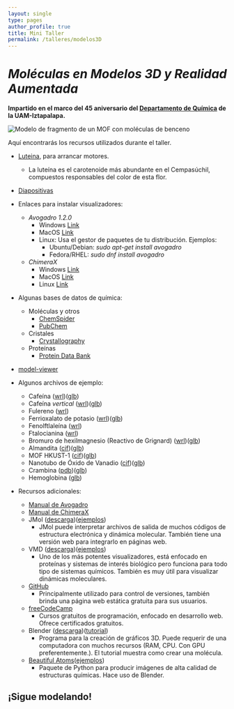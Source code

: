 ```yaml
---
layout: single
type: pages
author_profile: true
title: Mini Taller
permalink: /talleres/modelos3D
---
```

# *Moléculas en Modelos 3D y Realidad Aumentada* 

**Impartido en el marco del 45 aniversario del [Departamento de Química](http://quimica.izt.uam.mx/) de la UAM-Iztapalapa.**

![Modelo de fragmento de un MOF con moléculas de benceno](/images/portada8.png "Portada del taller")

Aquí encontrarás los recursos utilizados durante el taller.

* [Luteina](/Model/luteina/index.html), para arrancar motores.
	* La luteína es el carotenoide más abundante en el Cempasúchil, compuestos responsables del color de esta flor.

* [Diapositivas](https://docs.google.com/presentation/d/1TZeWxxxU1ju70nyaKSsQ-rGO0-08nqkDkXEMD4JXudE/edit?usp=sharing)

* Enlaces para instalar visualizadores:
	* *Avogadro 1.2.0*
		* Windows [Link](https://sourceforge.net/projects/avogadro/files/avogadro/1.2.0/Avogadro-1.2.0n-win32.exe/download)
		* MacOS [Link](https://sourceforge.net/projects/avogadro/files/avogadro/1.2.0/Avogadro-1.2.0.dmg/download)
		* Linux: Usa el gestor de paquetes de tu distribución. Ejemplos:
			* Ubuntu/Debian: *sudo apt-get install avogadro*
			* Fedora/RHEL: *sudo dnf install avogadro*
	* *ChimeraX*
		* Windows [Link](https://www.cgl.ucsf.edu/chimerax/cgi-bin/secure/chimerax-get.py?file=current/windows/chimerax-rc.exe)
		* MacOS [Link](https://www.cgl.ucsf.edu/chimerax/cgi-bin/secure/chimerax-get.py?file=current/mac_universal/chimerax-rc.dmg)
		* Linux [Link](https://www.cgl.ucsf.edu/chimerax/download.html)

* Algunas bases de datos de química:
	* Moléculas y otros
		* [ChemSpider](http://www.chemspider.com/)
		* [PubChem](https://pubchem.ncbi.nlm.nih.gov/)
	* Cristales
		* [Crystallography](http://www.crystallography.net/cod/)
	* Proteínas
		* [Protein Data Bank](https://www.rcsb.org/)

* [model-viewer](https://modelviewer.dev/)

* Algunos archivos de ejemplo:
	* Cafeína ([wrl](/models3D/taller/caffeine.wrl))([glb](/models3D/taller/caffeine.zip))
	* Cafeína *vertical* ([wrl](/models3D/taller/caffeineV.wrl))([glb](/models3D/taller/caffeinev.zip))
	* Fulereno ([wrl](/models3D/taller/fullerene.wrl))
	* Ferrioxalato de potasio ([wrl](/models3D/taller/ferrioxalate.wrl))([glb](/models3D/taller/ferrioxalate.zip))
	* Fenolftlaleína ([wrl](/models3D/taller/phenolphtalein.wrl))
	* Ftalocianina ([wrl](/models3D/taller/phtalocyanine.wrl))
	* Bromuro de hexilmagnesio (Reactivo de Grignard) ([wrl](/models3D/taller/grignard.wrl))([glb](/models3D/taller/grignard.zip))
	* Almandita ([cif](/models3D/taller/almandita.cif))([glb](/models3D/taller/almandita.zip))
	* MOF HKUST-1 ([cif](/models3D/taller/hkust-1.cif))([glb](/models3D/taller/hkust-1.zip))
	* Nanotubo de Óxido de Vanadio ([cif](/models3D/taller/vo_nanotube.cif))([glb](/models3D/taller/vo_nanotube.zip))
	* Crambina ([pdb](/models3D/taller/crambin.pdb))([glb](/models3D/taller/crambin.glb))
	* Hemoglobina ([glb](/models3D/taller/hemoglobin.glb))


* Recursos adicionales:
	* [Manual de Avogadro](https://avogadro.cc/docs/)
	* [Manual de ChimeraX](https://www.cgl.ucsf.edu/chimerax/docs/user/index.html)
	* JMol ([descarga](https://jmol.sourceforge.net/download/))([ejemplos](https://jmol.sourceforge.net/screenshots/))
		* JMol puede interpretar archivos de salida de muchos códigos de estructura electrónica y dinámica molecular. También tiene una versión web para integrarlo en páginas web.
	* VMD ([descarga](http://www.ks.uiuc.edu/Development/Download/download.cgi?PackageName=VMD))([ejemplos](https://www.ks.uiuc.edu/Gallery/Science-New/))
		* Uno de los más potentes visualizadores, está enfocado en proteínas y sistemas de interés  biológico pero funciona para todo tipo de sistemas químicos. También es muy útil para visualizar dinámicas moleculares.
	* [GitHub](https://github.com/)
		* Principalmente utilizado para control de versiones, también brinda una página web estática gratuita para sus usuarios.
	* [freeCodeCamp](https://www.freecodecamp.org/)
		* Cursos gratuitos de programación, enfocado en desarrollo web. Ofrece certificados gratuitos.
	* Blender ([descarga](https://www.blender.org/download/))([tutorial](https://www.youtube.com/watch?v=yGft0iLGukg))
		* Programa para la creación de gráficos 3D. Puede requerir de una computadora con muchos recursos (RAM, CPU. Con GPU preferentemente.). El tutorial muestra como crear una molécula.
	* [Beautiful Atoms](https://beautiful-atoms.readthedocs.io/en/latest/index.html)([ejemplos](https://beautiful-atoms.readthedocs.io/en/latest/gallery.html))
		* Paquete de Python para producir imágenes de alta calidad de estructuras químicas. Hace uso de Blender.
	 
## ¡Sigue modelando! 